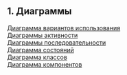 ## 1. Диаграммы

[Диаграмма вариантов использования](./use_case_diagram.md)<br>
[Диаграммы активности](./activity_diagrams.md)<br>
[Диаграммы последовательности](./sequence_diagrams.md)<br>
[Диаграмма состояний](./states-diagram.md)<br>
[Диаграмма классов](./class-diagram.md)<br>
[Диаграмма компонентов](./component-diagram.md)<br>